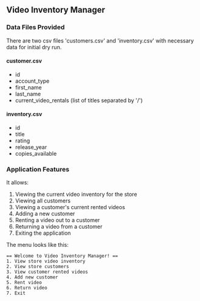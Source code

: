 ## Video Inventory Manager

### Data Files Provided

There are two csv files 'customers.csv' and 'inventory.csv' with necessary data for initial dry run.

#### customer.csv

- id
- account_type
- first_name
- last_name
- current_video_rentals (list of titles separated by '/')

#### inventory.csv

- id
- title
- rating
- release_year
- copies_available

### Application Features

It allows:

1. Viewing the current video inventory for the store
2. Viewing all customers
3. Viewing a customer's current rented videos
4. Adding a new customer
5. Renting a video out to a customer
6. Returning a video from a customer
7. Exiting the application

The menu looks like this:

```
== Welcome to Video Inventory Manager! ==
1. View store video inventory
2. View store customers
3. View customer rented videos
4. Add new customer
5. Rent video
6. Return video
7. Exit
```
